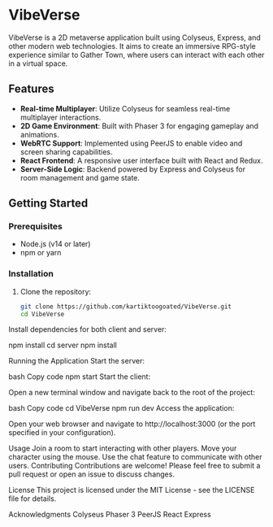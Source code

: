 # VibeVerse

VibeVerse is a 2D metaverse application built using Colyseus, Express, and other modern web technologies. It aims to create an immersive RPG-style experience similar to Gather Town, where users can interact with each other in a virtual space.

## Features

- **Real-time Multiplayer**: Utilize Colyseus for seamless real-time multiplayer interactions.
- **2D Game Environment**: Built with Phaser 3 for engaging gameplay and animations.
- **WebRTC Support**: Implemented using PeerJS to enable video and screen sharing capabilities.
- **React Frontend**: A responsive user interface built with React and Redux.
- **Server-Side Logic**: Backend powered by Express and Colyseus for room management and game state.

## Getting Started

### Prerequisites

- Node.js (v14 or later)
- npm or yarn

### Installation

1. Clone the repository:

   ```bash
   git clone https://github.com/kartiktoogoated/VibeVerse.git
   cd VibeVerse

Install dependencies for both client and server:

npm install
cd server
npm install

Running the Application
Start the server:

bash
Copy code
npm start
Start the client:

Open a new terminal window and navigate back to the root of the project:

bash
Copy code
cd VibeVerse
npm run dev
Access the application:

Open your web browser and navigate to http://localhost:3000 (or the port specified in your configuration).

Usage
Join a room to start interacting with other players.
Move your character using the mouse.
Use the chat feature to communicate with other users.
Contributing
Contributions are welcome! Please feel free to submit a pull request or open an issue to discuss changes.

License
This project is licensed under the MIT License - see the LICENSE file for details.

Acknowledgments
Colyseus
Phaser 3
PeerJS
React
Express